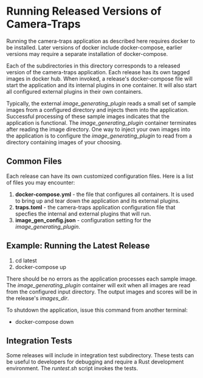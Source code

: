 # Running Released Versions of Camera-Traps

Running the camera-traps application as described here requires docker to be installed.  Later versions of docker include docker-compose, earlier versions may require a separate installation of docker-compose.

Each of the subdirectories in this directory corresponds to a released version of the camera-traps application.  Each release has its own tagged images in docker hub.  When invoked, a release's docker-compose file will start the application and its internal plugins in one container.  It will also start all configured external plugins in their own containers.  

Typically, the external *image_generating_plugin* reads a small set of sample images from a configured directory and injects them into the application.  Successful processing of these sample images indicates that the application is functional.  The *image_generating_plugin* container terminates after reading the image directory.  One way to inject your own images into the application is to configure the *image_generating_plugin* to read from a directory containing images of your choosing.

## Common Files

Each release can have its own customized configuration files.  Here is a list of files you may encounter:

1. **docker-compose.yml** - the file that configures all containers.  It is used to bring up and tear down the application and its external plugins.
2. **traps.toml** - the camera-traps application configuration file that specfies the internal and external plugins that will run.
3. **image_gen_config.json** - configuration setting for the *image_generating_plugin*.

## Example:  Running the Latest Release

1. cd latest
2. docker-compose up

There should be no errors as the application processes each sample image.  The *image_generating_plugin* container will exit when all images are read from the configured input directory.  The output images and scores will be in the release's *images_dir*.  

To shutdown the application, issue this command from another terminal:

- docker-compose down

## Integration Tests

Some releases will include in integration test subdirectory.  These tests can be useful to developers for debugging and require a Rust development environment.  The *runtest.sh* script invokes the tests.

